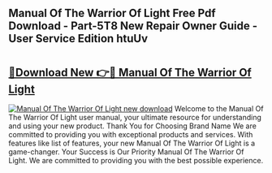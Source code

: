 ## Manual Of The Warrior Of Light Free Pdf Download - Part-5T8 New Repair Owner Guide - User Service Edition htuUv

# <h2><a href="http://bc10454.oget.top/?id=Manual+Of+The+Warrior+Of+Light">🔗Download New 👉🔴 Manual Of The Warrior Of Light</a></h2>

[![Manual Of The Warrior Of Light new download](https://i.imgur.com/5g1atiW.png)](http://bc10454.oget.top/?id=Manual+Of+The+Warrior+Of+Light)
Welcome to the Manual Of The Warrior Of Light user manual, your ultimate resource for understanding and using your new product. Thank You for Choosing Brand Name We are committed to providing you with exceptional products and services. With features like list of features, your new Manual Of The Warrior Of Light is a game-changer. Your Success is Our Priority Manual Of The Warrior Of Light. We are committed to providing you with the best possible experience.
